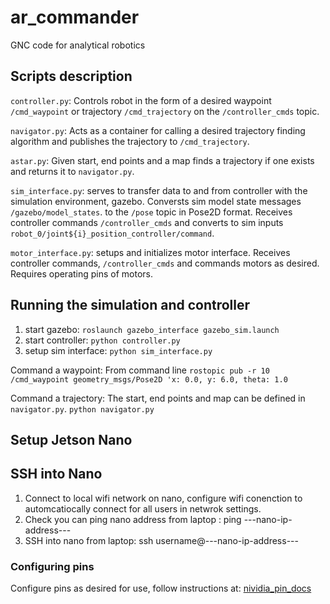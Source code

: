 # ar_commander
GNC code for analytical robotics

## Scripts description

`controller.py`: Controls robot in the
form of a desired waypoint
`/cmd_waypoint` or trajectory
`/cmd_trajectory` on the
`/controller_cmds` topic.

`navigator.py`: Acts as a container for
calling a desired trajectory finding algorithm and publishes the
trajectory to `/cmd_trajectory`.

`astar.py`: Given start, end points and
a map finds a trajectory if one exists and returns it to
`navigator.py`.

`sim_interface.py`: serves to transfer data
to and from controller with the simulation environment, gazebo.
Conversts sim model state messages
`/gazebo/model_states`. to the
`/pose` topic in Pose2D format. Receives
controller commands `/controller_cmds`
and converts to sim inputs
`robot_0/joint${i}_position_controller/command`.

`motor_interface.py`: setups and initializes motor interface. Receives controller commands, `/controller_cmds` and commands motors as desired. Requires operating pins of motors.

## Running the simulation and controller

1. start gazebo: `roslaunch gazebo_interface gazebo_sim.launch`
2. start controller: `python controller.py`
3. setup sim interface: `python sim_interface.py`

Command a waypoint: From command line
`rostopic pub -r 10 /cmd_waypoint geometry_msgs/Pose2D 'x: 0.0, y: 6.0, theta: 1.0`

Command a trajectory: The start, end points and map can be defined in `navigator.py`.
`python navigator.py`

## Setup Jetson Nano

## SSH into Nano
1. Connect to local wifi network on nano, configure wifi conenction to automcatiocally connect for all users in netwrok settings.
2. Check you can ping nano address from laptop : ping ---nano-ip-address---
3. SSH into nano from laptop: ssh username@---nano-ip-address---

### Configuring pins
Configure pins as desired for use, follow instructions at: [nividia_pin_docs](https://docs.nvidia.com/jetson/l4t/index.html#page/Tegra%20Linux%20Driver%20Package%20Development%20Guide/hw_setup_jetson_io.html)

